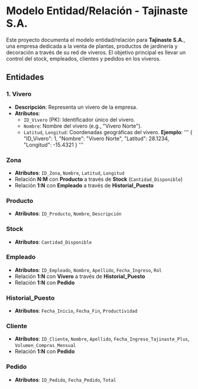 # Modelo Entidad/Relación - Tajinaste S.A.

Este proyecto documenta el modelo entidad/relación para **Tajinaste S.A.**, una empresa dedicada a la venta de plantas, productos de jardinería y decoración a través de su red de viveros. El objetivo principal es llevar un control del stock, empleados, clientes y pedidos en los viveros.

## Entidades

### 1. Vivero
- **Descripción**: Representa un vivero de la empresa.
- **Atributos**:
  - `ID_Vivero` (PK): Identificador único del vivero.
  - `Nombre`: Nombre del vivero (e.g., "Vivero Norte").
  - `Latitud`, `Longitud`: Coordenadas geográficas del vivero.
**Ejemplo**:
'''
{
  "ID_Vivero": 1,
  "Nombre": "Vivero Norte",
  "Latitud": 28.1234,
  "Longitud": -15.4321
}
'''




### Zona
- **Atributos**: `ID_Zona`, `Nombre`, `Latitud`, `Longitud`
- Relación **N:M** con **Producto** a través de **Stock** (`Cantidad_Disponible`)
- Relación **1:N** con **Empleado** a través de **Historial_Puesto**

### Producto
- **Atributos**: `ID_Producto`, `Nombre`, `Descripción`

### Stock
- **Atributos**: `Cantidad_Disponible`

### Empleado
- **Atributos**: `ID_Empleado`, `Nombre`, `Apellido`, `Fecha_Ingreso`, `Rol`
- Relación **1:N** con **Vivero** a través de **Historial_Puesto**
- Relación **1:N** con **Pedido**

### Historial_Puesto
- **Atributos**: `Fecha_Inicio`, `Fecha_Fin`, `Productividad`

### Cliente
- **Atributos**: `ID_Cliente`, `Nombre`, `Apellido`, `Fecha_Ingreso_Tajinaste_Plus`, `Volumen_Compras_Mensual`
- Relación **1:N** con **Pedido**

### Pedido
- **Atributos**: `ID_Pedido`, `Fecha_Pedido`, `Total`
